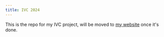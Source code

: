 ```yaml
---
title: IVC 2024
---
```


This is the repo for my IVC project, will be moved to [my
website](https://rasmuskirk.com/) once it's done.

